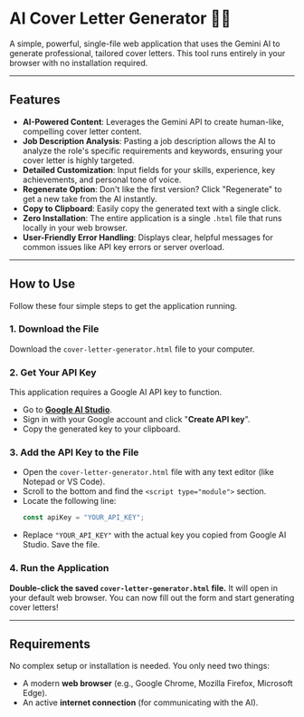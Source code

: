 # AI Cover Letter Generator 📄✨

A simple, powerful, single-file web application that uses the Gemini AI to generate professional, tailored cover letters. This tool runs entirely in your browser with no installation required.

-----

## Features

  * **AI-Powered Content**: Leverages the Gemini API to create human-like, compelling cover letter content.
  * **Job Description Analysis**: Pasting a job description allows the AI to analyze the role's specific requirements and keywords, ensuring your cover letter is highly targeted.
  * **Detailed Customization**: Input fields for your skills, experience, key achievements, and personal tone of voice.
  * **Regenerate Option**: Don't like the first version? Click "Regenerate" to get a new take from the AI instantly.
  * **Copy to Clipboard**: Easily copy the generated text with a single click.
  * **Zero Installation**: The entire application is a single `.html` file that runs locally in your web browser.
  * **User-Friendly Error Handling**: Displays clear, helpful messages for common issues like API key errors or server overload.

-----

## How to Use

Follow these four simple steps to get the application running.

### 1\. Download the File

Download the `cover-letter-generator.html` file to your computer.

### 2\. Get Your API Key

This application requires a Google AI API key to function.

  * Go to **[Google AI Studio](https://aistudio.google.com/app/apikey)**.
  * Sign in with your Google account and click "**Create API key**".
  * Copy the generated key to your clipboard.

### 3\. Add the API Key to the File

  * Open the `cover-letter-generator.html` file with any text editor (like Notepad or VS Code).
  * Scroll to the bottom and find the `<script type="module">` section.
  * Locate the following line:
    ```javascript
    const apiKey = "YOUR_API_KEY";
    ```
  * Replace `"YOUR_API_KEY"` with the actual key you copied from Google AI Studio. Save the file.

### 4\. Run the Application

**Double-click the saved `cover-letter-generator.html` file.** It will open in your default web browser. You can now fill out the form and start generating cover letters\!

-----

## Requirements

No complex setup or installation is needed. You only need two things:

  * A modern **web browser** (e.g., Google Chrome, Mozilla Firefox, Microsoft Edge).
  * An active **internet connection** (for communicating with the AI).